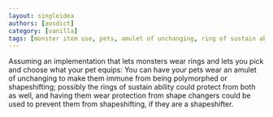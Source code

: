 ```yaml
---
layout: singleidea
authors: [aosdict]
category: [vanilla]
tags: [monster item use, pets, amulet of unchanging, ring of sustain ability, ring of protection from shape changers]
---
```

Assuming an implementation that lets monsters wear rings and lets you pick and choose what your pet equips: You can have your pets wear an amulet of unchanging to make them immune from being polymorphed or shapeshifting; possibly the rings of sustain ability could protect from both as well, and having them wear protection from shape changers could be used to prevent them from shapeshifting, if they are a shapeshifter.
